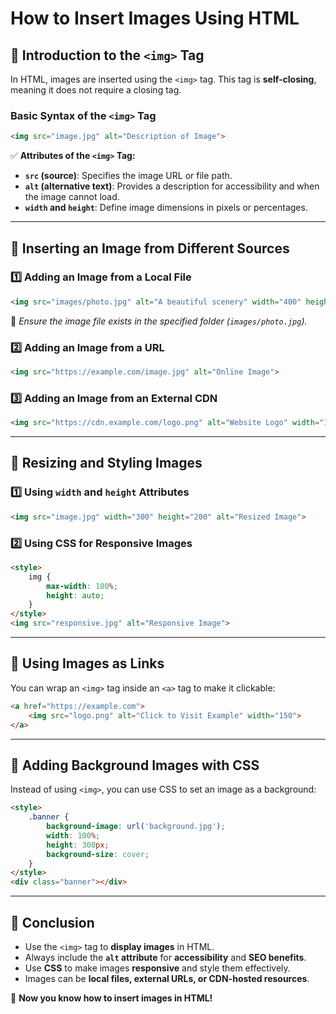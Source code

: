 # How to Insert Images Using HTML

## 📌 Introduction to the `<img>` Tag

In HTML, images are inserted using the `<img>` tag. This tag is **self-closing**, meaning it does not require a closing tag.

### **Basic Syntax of the `<img>` Tag**
```html
<img src="image.jpg" alt="Description of Image">
```

✅ **Attributes of the `<img>` Tag:**
- **`src` (source)**: Specifies the image URL or file path.
- **`alt` (alternative text)**: Provides a description for accessibility and when the image cannot load.
- **`width` and `height`**: Define image dimensions in pixels or percentages.

---

## 📌 Inserting an Image from Different Sources

### **1️⃣ Adding an Image from a Local File**
```html
<img src="images/photo.jpg" alt="A beautiful scenery" width="400" height="300">
```
📌 *Ensure the image file exists in the specified folder (`images/photo.jpg`).*

### **2️⃣ Adding an Image from a URL**
```html
<img src="https://example.com/image.jpg" alt="Online Image">
```

### **3️⃣ Adding an Image from an External CDN**
```html
<img src="https://cdn.example.com/logo.png" alt="Website Logo" width="100">
```

---

## 📌 Resizing and Styling Images

### **1️⃣ Using `width` and `height` Attributes**
```html
<img src="image.jpg" width="300" height="200" alt="Resized Image">
```

### **2️⃣ Using CSS for Responsive Images**
```html
<style>
    img {
        max-width: 100%;
        height: auto;
    }
</style>
<img src="responsive.jpg" alt="Responsive Image">
```

---

## 📌 Using Images as Links

You can wrap an `<img>` tag inside an `<a>` tag to make it clickable:

```html
<a href="https://example.com">
    <img src="logo.png" alt="Click to Visit Example" width="150">
</a>
```

---

## 📌 Adding Background Images with CSS

Instead of using `<img>`, you can use CSS to set an image as a background:

```html
<style>
    .banner {
        background-image: url('background.jpg');
        width: 100%;
        height: 300px;
        background-size: cover;
    }
</style>
<div class="banner"></div>
```

---

## 📌 Conclusion

- Use the `<img>` tag to **display images** in HTML.
- Always include the **`alt` attribute** for **accessibility** and **SEO benefits**.
- Use **CSS** to make images **responsive** and style them effectively.
- Images can be **local files, external URLs, or CDN-hosted resources**.

🚀 **Now you know how to insert images in HTML!**

